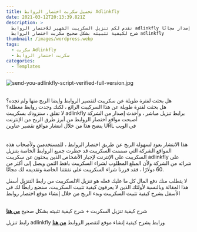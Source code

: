 ```yaml
---
title: تحميل سكربت اختصار الروابط Adlinkfly
date: 2021-03-12T20:13:39.821Z
description: >
  نقدم لكم تنزيل السكريبت الشهير للاختصار الروابط adlinkfly أحدث إصدار مجانًا +
  شرح لكيفية تثبيته بشكل صحيح سكربت اختصار الروابط adlinkfly
thumbnail: /images/wordpress.webp
tags:
  - سكربت Adlinkfly
  - سكربت اختصار الروابط
categories:
  - Templates
---
```

<!--StartFragment-->

![send-you-adlinkfly-script-verified-full-version.jpg](https://www.sqorebda3.com/vb/attachments/41156/ "send-you-adlinkfly-script-verified-full-version.jpg")

\
هل بحثت لفترة طويلة عن سكريبت لتقصير الروابط وايضا الربح منها ولم تجده؟\
هل بحثت لفترة طويلة عن هذا السركيبت الرائع ، لكنك وجدت روابط معطلة؟\
لا تقلق ، سنزودك بسكريبت adlinkfly برابط تنزيل مباشر ، وأحدث إصدار من الشركة\
أصبحت مواقع اختصار الروابط من أبرز طرق الربح من الإنترنت\
يتضح هذا من خلال انتشار مواقع تقصير عناوين URL في الويب\
\
\
هذا الانتشار يعود لسهولة الربح عن طريق اختصار الروابط ، للمستخدمين ولأصحاب هذه المواقع الشركة التي صممت السكريبت قد حظرت جميع الروابط الخاصة بتنزيل السكريبت على الإنترنت لإجبار الأشخاص الذين يبحثون عن سكريبت adlinkfly على شرائه من الشركة ولأن المبلغ المطلوب لشراء السكريبت باهظ الثمن ويصل إلى أكثر من 60 دولارًا ، فقد قررنا شراء السكريبت على نفقتنا الخاصة وتقديمه لك مجانًا. 

لا يتطلب منك دفع المال كل ما عليك فعله هو تنزيل الالسكريبت من رابط التنزيل أسفل هذا المقالة وبالنسبة لأولئك الذين لا يعرفون كيفية تثبيت السكريبت، سنضع رابطًا لك في الأسفل يشرح كيفية تثبيت السكريبت وبدء الربح من خلال إنشاء موقع اختصار روابط

 \
شرح  كيفية تنزيل السكربت + شرح كيفية تثبيته بشكل صحيح **[من هنا](https://www.youtube.com/watch?v=bPN_4Eh1PlY)**

رابط تنزيل adlinkfly ورابط يشرح كيفية إنشاء موقع لتقصير الروابط [**من هنا**](https://upload.sqorebda3.com/do.php?id=35090)

<!--EndFragment-->